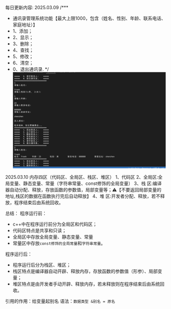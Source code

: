 每日更新内容:
2025.03.09
/***
 * 通讯录管理系统功能【最大上限1000，包含（姓名、性别、年龄、联系电话、家庭地址）】
 * 1、添加；
 * 2、显示；
 * 3、删除；
 * 4、查找；
 * 5、修改；
 * 6、清空；
 * 0、退出通讯录.
*/
![alt text](image.png)

2025.03.10
内存四区（代码区、全局区、栈区、堆区）
1、代码区
2、全局区:全局变量、静态变量、常量（字符串常量、const修饰的全局变量）
3、栈 区:编译器自动分配、释放，存放函数的参数值，局部变量等；⚠️【不要返回局部变量的地址,栈区的数据在函数执行完后自动释放】
4、堆 区:开发者分配、释放，若不释放，程序结束后由系统回收。

总结：
程序运行前：
* c++中在程序运行前分为全局区和代码区；
* 代码区特点是共享和只读；
* 全局区中存放全局变量、静态变量、常量
* 常量区中存放`const修饰的全局常量`和`字符串常量`。

程序运行后：
* 程序运行后分为栈区、堆区；
* 栈区特点是编译器自动开辟、释放内存，存放函数的参数值（形参）、局部变量；
* 堆区特点是由开发者手动开辟、释放内存，若未释放则在程序结束后由系统回收。

引用的作用：给变量起别名
语法：`数据类型 &别名 = 原名`
